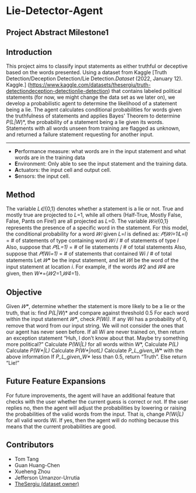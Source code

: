 # Lie-Detector-Agent
## Project Abstract Milestone1

## Introduction
This project aims to classify input statements as either truthful or deceptive based on the words presented. Using a dataset from Kaggle [Truth Detection/Deception Detection/Lie Detection.*Dataset* (2022, January 12). Kaggle.] (https://www.kaggle.com/datasets/thesergiu/truth-detectiondeception-detectionlie-detection) that contains labeled political statements (for now, we might change the data set as we later on), we develop a probabilistic agent to determine the likelihood of a statement being a lie. The agent calculates conditional probabilities for words given the truthfulness of statements and applies Bayes' Theorem to determine *P(L|W*)*, the probability of a statement being a lie given its words. Statements with all words unseen from training are flagged as unknown, and returned a failure statement requesting for another input.

---

* **P**erformance measure: what words are in the input statement and what words are in the training data
* **E**nvironment: Only able to see the input statement and the training data.
* **A**ctuators: the input cell and output cell.
* **S**ensors: the input cell.


## Method
The variable *L∈*{0,1} denotes whether a statement is a lie or not. True and mostly true are projected to *L*=1, while all others (Half-True, Mostly False, False, Pants on Fire!) are all projected as *L*=0.
The variable *𝑊𝑖∈*{0,1} represents the presence of a specific word in the statement.
For this model, the conditional probability for a word *𝑊𝑖* given *L*=*l* is defined as:
*𝑃(𝑊𝑖=1∣L=l)* = # of statements of type containing word *𝑊𝑖* / # of statements of type *l*
Also, suppose that *𝑃(L=1)* = # of lie statements / # of total statements
Also, suppose that *𝑃(Wi=1)* = # of statements that contained *Wi* / # of total statements
Let *𝑊** be the input statement, and let *𝑊i* be the word of the input statement at location *i*.
For example, if the words *𝑊2* and *𝑊4* are given, then *W\**={*𝑊2*=1,*𝑊4*=1}.


## Objective
Given *𝑊\**, determine whether the statement is more likely to be a lie or the truth, that is: find *P(L|W*)* and compare against threshold 0.5
For each word within the input statement *𝑊\**, check *P(Wi)*. If any *Wi* has a probability of 0, remove that word from our input string. We will not consider the ones that our agent has never seen before. 
If all *Wi* are never trained on, then return an exception statement “Huh, I don’t know about that. Maybe try something more political?”
Calculate *P(Wi|L)* for all words within *W**, 
Calculate *P(L)*
Calculate *P(W\*|L)*
Calculate *P(W\*|notL)*
Calculate *P_L_given_W** with the above information
If *P_L_given_W\** less than 0.5, return “Truth”. Else return “Lie!”


## Future Feature Expansions
For future improvements, the agent will have an additional feature that checks with the user whether the current guess is correct or not. If the user replies no, then the agent will adjust the probabilities by lowering or raising the probabilities of the valid words from the input. That is, change *P(Wi|L)* for all valid words *Wi*. If yes, then the agent will do nothing because this means that the current probabilities are good.


## Contributors
* Tom Tang
* Guan Huang-Chen
* Xueheng Zhou
* Jefferson Umanzor-Urrutia
* [TheSergiu (dataset owner)](https://www.kaggle.com/thesergiu)
